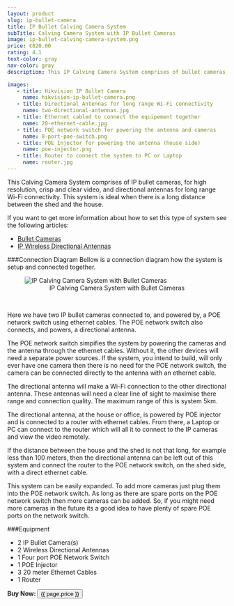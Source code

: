```yaml
---
layout: product
slug: ip-bullet-camera
title: IP Bullet Calving Camera System
subTitle: Calving Camera System with IP Bullet Cameras
image: ip-bullet-calving-camera-system.png
price: €820.00
rating: 4.1
text-color: gray
nav-color: gray
description: This IP Calving Camera System comprises of bullet cameras, for high resolution, crisp and clear video, and directional antennas for long range Wi-Fi connectivity. This system is ideal when there is a long distance between the shed and the house.

images:
   - title: Hikvision IP Bullet Camera
     name: hikvision-ip-bullet-camera.png
   - title: Directional Antennas for long range Wi-Fi connectivity
     name: two-directional-antennas.jpg
   - title: Ethernet cabled to connect the equipement together
     name: 20-ethernet-cable.jpg
   - title: POE network switch for powering the antenna and cameras
     name: 8-port-poe-switch.png
   - title: POE Injector for powering the antenna (house side)
     name: poe-injector.png
   - title: Router to connect the system to PC or Laptop
     name: router.jpg
---
```


This Calving Camera System comprises of IP bullet cameras, for high resolution, crisp and clear video, and directional antennas for long range Wi-Fi connectivity. This system is ideal when there is a long distance between the shed and the house.

If you want to get more information about how to set this type of system see the following articles: 

 - [Bullet Cameras]({{site.baseurl}}/cameras/2015/07/12/bullet-cameras.html)
 - [IP Wireless Directional Antennas]({{site.baseurl}}/wireless/2015/05/26/ip-wireless-directional-antenns.html)



###Connection Diagram
Bellow is a connection diagram how the system is setup and connected together.

<figure>
  <img src="{{site.baseurl}}/img/connection-diagrams/bullet-ip-camera-antenna-connection-diagram.png" alt="IP Calving Camera System with Bullet Cameras">
  <figcaption style="text-align: center;">IP Calving Camera System with Bullet Cameras</figcaption>
</figure>
<br>

Here we have two IP bullet cameras connected to, and powered by, a POE network switch using ethernet cables. The POE network switch also connects, and powers, a directional antenna. 

The POE network switch simpifies the system by powering the cameras and the antenna through the ethernet cables. Without it, the other devices will need a separate power sources. If the system, you intend to build, will only ever have one camera then there is no need for the POE network switch, the camera can be connected directly to the antenna with an ethernet cable.

The directional antenna will make a Wi-Fi connection to the other directional antenna. These antennas will need a clear line of sight to maximise there range and connection quality. The maximum range of this is system 5km.

The directional antenna, at the house or office, is powered by POE injector and is connected to a router with ethernet cables. From there, a Laptop or PC can connect to the router which will all it to connect to the IP cameras and view the video remotely.

If the distance between the house and the shed is not that long, for example less than 100 meters, then the directional antenna can be left out of this system and connect the router to the POE network switch, on the shed side, with a direct ethernet cable.

This system can be easily expanded. To add more cameras just plug them into the POE network switch. As long as there are spare ports on the POE network switch then more cameras can be added. So, if you might need more cameras in the future its a good idea to have plenty of spare POE ports on the network switch.

###Equipment

- 2 IP Bullet Camera(s)
- 2 Wireless Directional Antennas
- 1 Four port POE Network Switch
- 1 POE Injector
- 3 20 meter Ethernet Cables
- 1 Router



<div class="pull-right">
  <b>Buy Now:</b>
  <button id="buy-{{ page.slug }}-2" data-product-title="{{ page.title }}" role="button" data-toggle="modal" class="btn btn-primary btn-large buy" onClick="_gaq.push(['_trackEvent', 'buy', 'button', 'Tried to buy {{ page.title }}.']);"><i class="fa fa-shopping-cart fa-lg"></i> {{ page.price }}</button>
</div>
<br/>